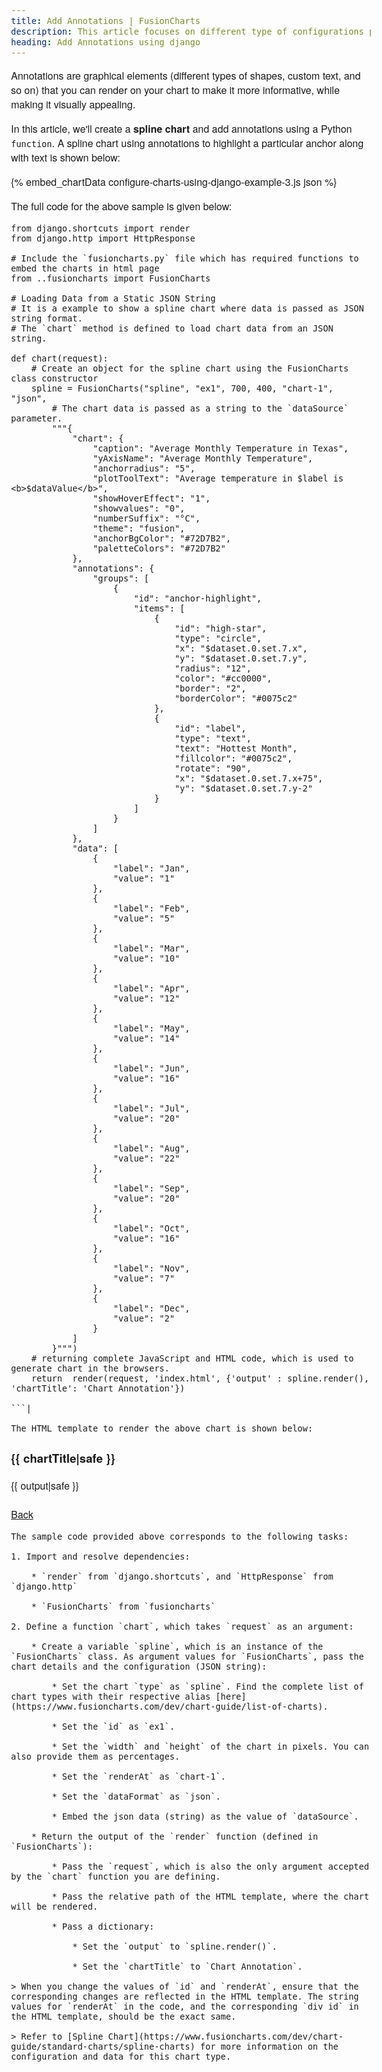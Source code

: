 ```yaml
---
title: Add Annotations | FusionCharts
description: This article focuses on different type of configurations possible using django.
heading: Add Annotations using django
---
```


Annotations are graphical elements (different types of shapes, custom text, and so on) that you can render on your chart to make it more informative, while making it visually appealing.

In this article, we'll create a **spline chart** and add annotations using a Python `function`. A spline chart using annotations to highlight a particular anchor along with text is shown below:

{% embed_chartData configure-charts-using-django-example-3.js json %}

The full code for the above sample is given below:

```
from django.shortcuts import render
from django.http import HttpResponse

# Include the `fusioncharts.py` file which has required functions to embed the charts in html page
from ..fusioncharts import FusionCharts

# Loading Data from a Static JSON String
# It is a example to show a spline chart where data is passed as JSON string format.
# The `chart` method is defined to load chart data from an JSON string.

def chart(request):
    # Create an object for the spline chart using the FusionCharts class constructor
    spline = FusionCharts("spline", "ex1", 700, 400, "chart-1", "json", 
        # The chart data is passed as a string to the `dataSource` parameter.
        """{
            "chart": {
                "caption": "Average Monthly Temperature in Texas",
                "yAxisName": "Average Monthly Temperature",
                "anchorradius": "5",
                "plotToolText": "Average temperature in $label is <b>$dataValue</b>",
                "showHoverEffect": "1",
                "showvalues": "0",
                "numberSuffix": "°C",
                "theme": "fusion",
                "anchorBgColor": "#72D7B2",
                "paletteColors": "#72D7B2"
            },
            "annotations": {
                "groups": [
                    {
                        "id": "anchor-highlight",
                        "items": [
                            {
                                "id": "high-star",
                                "type": "circle",
                                "x": "$dataset.0.set.7.x",
                                "y": "$dataset.0.set.7.y",
                                "radius": "12",
                                "color": "#cc0000",
                                "border": "2",
                                "borderColor": "#0075c2"
                            },
                            {
                                "id": "label",
                                "type": "text",
                                "text": "Hottest Month",
                                "fillcolor": "#0075c2",
                                "rotate": "90",
                                "x": "$dataset.0.set.7.x+75",
                                "y": "$dataset.0.set.7.y-2"
                            }
                        ]
                    }
                ]
            },
            "data": [
                {
                    "label": "Jan",
                    "value": "1"
                },
                {
                    "label": "Feb",
                    "value": "5"
                },
                {
                    "label": "Mar",
                    "value": "10"
                },
                {
                    "label": "Apr",
                    "value": "12"
                },
                {
                    "label": "May",
                    "value": "14"
                },
                {
                    "label": "Jun",
                    "value": "16"
                },
                {
                    "label": "Jul",
                    "value": "20"
                },
                {
                    "label": "Aug",
                    "value": "22"
                },
                {
                    "label": "Sep",
                    "value": "20"
                },
                {
                    "label": "Oct",
                    "value": "16"
                },
                {
                    "label": "Nov",
                    "value": "7"
                },
                {
                    "label": "Dec",
                    "value": "2"
                }
            ]
        }""")
    # returning complete JavaScript and HTML code, which is used to generate chart in the browsers. 
    return  render(request, 'index.html', {'output' : spline.render(), 'chartTitle': 'Chart Annotation'})

```|

The HTML template to render the above chart is shown below:

```
<!DOCTYPE html>
<html>
<head>
  <title>FC-python wrapper</title>
   <script type="text/javascript" src="//cdn.fusioncharts.com/fusioncharts/latest/fusioncharts.js"></script>
   <script type="text/javascript" src="//cdn.fusioncharts.com/fusioncharts/latest/themes/fusioncharts.theme.fusion.js"></script>

</head>
<body style="font-family:'Helvetica Neue', Arial; font-size: 16px;">
  <h3>{{ chartTitle|safe }}</h3>
  <div id="chart-1">{{ output|safe }}</div>
  <br/>
  <a href="/">Back</a>
</body>
</html>

```
The sample code provided above corresponds to the following tasks:

1. Import and resolve dependencies:

    * `render` from `django.shortcuts`, and `HttpResponse` from `django.http`

    * `FusionCharts` from `fusioncharts` 

2. Define a function `chart`, which takes `request` as an argument:

    * Create a variable `spline`, which is an instance of the `FusionCharts` class. As argument values for `FusionCharts`, pass the chart details and the configuration (JSON string): 

        * Set the chart `type` as `spline`. Find the complete list of chart types with their respective alias [here](https://www.fusioncharts.com/dev/chart-guide/list-of-charts).

        * Set the `id` as `ex1`.

        * Set the `width` and `height` of the chart in pixels. You can also provide them as percentages.

        * Set the `renderAt` as `chart-1`.

        * Set the `dataFormat` as `json`.

        * Embed the json data (string) as the value of `dataSource`. 

    * Return the output of the `render` function (defined in `FusionCharts`):

        * Pass the `request`, which is also the only argument accepted by the `chart` function you are defining.

        * Pass the relative path of the HTML template, where the chart will be rendered.

        * Pass a dictionary:

            * Set the `output` to `spline.render()`.

            * Set the `chartTitle` to `Chart Annotation`.

> When you change the values of `id` and `renderAt`, ensure that the corresponding changes are reflected in the HTML template. The string values for `renderAt` in the code, and the corresponding `div id` in the HTML template, should be the exact same.

> Refer to [Spline Chart](https://www.fusioncharts.com/dev/chart-guide/standard-charts/spline-charts) for more information on the configuration and data for this chart type.

